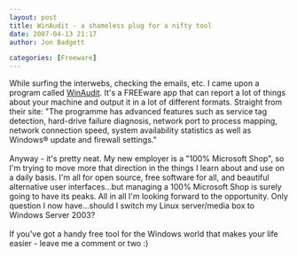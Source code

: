 ```yaml
---
layout: post
title: WinAudit - a shameless plug for a nifty tool
date: 2007-04-13 21:17
author: Jon Badgett

categories: [Freeware]
---
```

While surfing the interwebs, checking the emails, etc. I came upon a program called <a href="http://www.pxserver.com/WinAudit.htm">WinAudit</a>.  It's a FREEware app that can report a lot of things about your machine and output it in a lot of different formats.  Straight from their site: "The programme has advanced features such as service tag detection, hard-drive failure diagnosis, network port to process mapping, network connection speed, system availability statistics as well as Windows® update and firewall settings."<br /><br />Anyway - it's pretty neat.  My new employer is a "100% Microsoft Shop", so I'm trying to move more that direction in the things I learn about and use on a daily basis.  I'm all for open source, free software for all, and beautiful alternative user interfaces...but managing a 100% Microsoft Shop is surely going to have its peaks.  All in all I'm looking forward to the opportunity.  Only question I now have...should I switch my Linux server/media box to Windows Server 2003?<br /><br />If you've got a handy free tool for the Windows world that makes your life easier - leave me a comment or two :)
